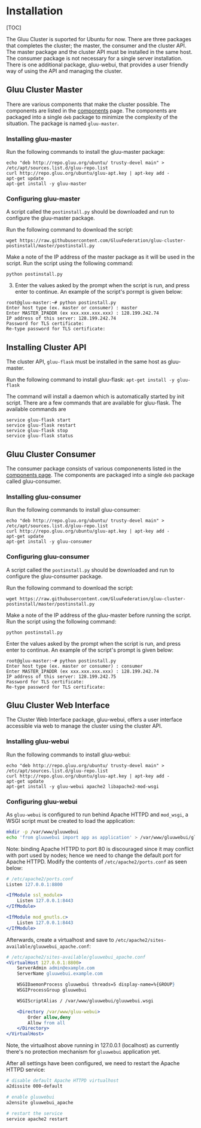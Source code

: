 # Installation
[TOC]

The Gluu Cluster is suported for Ubuntu for now. There are three packages that completes the cluster; the master, the consumer and the cluster API. The master package and the cluster API must be installed in the same host. The consumer package is not necessary for a single server installation. There is one additional package, gluu-webui, that provides a user friendly way of using the API and managing the cluster. 

## Gluu Cluster Master

There are various components that make the cluster possible. The components are listed in the [components](../components/) page. The components are packaged into a single `deb` package to minimize the complexity of the situation. The package is named `gluu-master`.

### Installing gluu-master

Run the following commands to install the gluu-master package:
```
echo "deb http://repo.gluu.org/ubuntu/ trusty-devel main" > /etc/apt/sources.list.d/gluu-repo.list
curl http://repo.gluu.org/ubuntu/gluu-apt.key | apt-key add -
apt-get update
apt-get install -y gluu-master
```
### Configuring gluu-master

A script called the `postinstall.py` should be downloaded and run to configure the gluu-master package. 

Run the following command to download the script:

`wget https://raw.githubusercontent.com/GluuFederation/gluu-cluster-postinstall/master/postinstall.py`

Make a note of the IP address of the master package as it will be used in the script. Run the script using the following command:

`python postinstall.py`

3. Enter the values asked by the prompt when the script is run, and press enter to continue. An example of the script's pormpt is given below:

```
root@gluu-master:~# python postinstall.py
Enter host type (ex. master or consumer) : master
Enter MASTER_IPADDR (ex xxx.xxx.xxx.xxx) : 128.199.242.74
IP address of this server: 128.199.242.74
Password for TLS certificate:
Re-type password for TLS certificate:
```

## Installing Cluster API

The cluster API, `gluu-flask` must be installed in the same host as gluu-master.

Run the following command to install gluu-flask:
`apt-get install -y gluu-flask`

The command will install a daemon which is automatically started by init script. There are a few commands that are available for gluu-flask. The available commands are

	service gluu-flask start
	service gluu-flask restart
	service gluu-flask stop
	service gluu-flask status

## Gluu Cluster Consumer

The consumer package consists of various componenents listed in the [components page](../components/). The components are packaged into a single `deb` package called gluu-consumer.

### Installing gluu-consumer
Run the following commands to install gluu-consumer:
```
echo "deb http://repo.gluu.org/ubuntu/ trusty-devel main" > /etc/apt/sources.list.d/gluu-repo.list
curl http://repo.gluu.org/ubuntu/gluu-apt.key | apt-key add -
apt-get update
apt-get install -y gluu-consumer
```
### Configuring gluu-consumer
A script called the `postinstall.py` should be downloaded and run to configure the gluu-consumer package.

Run the following command to download the script:

`wget https://raw.githubusercontent.com/GluuFederation/gluu-cluster-postinstall/master/postinstall.py`

Make a note of the IP address of the gluu-master before running the script. Run the script using the following command:
	
`python postinstall.py`

Enter the values asked by the prompt when the script is run, and press enter to continue. An example of the script's prompt is given below:
```
root@gluu-master:~# python postinstall.py
Enter host type (ex. master or consumer) : consumer
Enter MASTER_IPADDR (ex xxx.xxx.xxx.xxx) : 128.199.242.74
IP address of this server: 128.199.242.75
Password for TLS certificate:
Re-type password for TLS certificate:
```
## Gluu Cluster Web Interface

The Cluster Web Interface package, gluu-webui, offers a user interface accessible via web to manage the cluster using the cluster API.

### Installing gluu-webui

Run the following commands to install gluu-webui:
```
echo "deb http://repo.gluu.org/ubuntu/ trusty-devel main" > /etc/apt/sources.list.d/gluu-repo.list
curl http://repo.gluu.org/ubuntu/gluu-apt.key | apt-key add -
apt-get update
apt-get install -y gluu-webui apache2 libapache2-mod-wsgi
```

### Configuring gluu-webui
As `gluu-webui` is configured to run behind Apache HTTPD and `mod_wsgi`, a WSGI script must be created
to load the application:

```sh
mkdir -p /var/www/gluuwebui
echo 'from gluuwebui import app as application' > /var/www/gluuwebui/gluuwebui.wsgi
```

Note: binding Apache HTTPD to port 80 is discouraged since it may conflict with port used by nodes;
hence we need to change the default port for Apache HTTPD. Modify the contents of `/etc/apache2/ports.conf` as seen below:

```apache
# /etc/apache2/ports.conf
Listen 127.0.0.1:8800

<IfModule ssl_module>
    Listen 127.0.0.1:8443
</IfModule>

<IfModule mod_gnutls.c>
    Listen 127.0.0.1:8443
</IfModule>
```

Afterwards, create a virtualhost and save to `/etc/apache2/sites-available/gluuwebui_apache.conf`:

```apache 
# /etc/apache2/sites-available/gluuwebui_apache.conf
<VirtualHost 127.0.0.1:8800>
    ServerAdmin admin@example.com
    ServerName gluuwebui.example.com

    WSGIDaemonProcess gluuwebui threads=5 display-name=%{GROUP}
    WSGIProcessGroup gluuwebui

    WSGIScriptAlias / /var/www/gluuwebui/gluuwebui.wsgi

    <Directory /var/www/gluu-webui>
        Order allow,deny
        Allow from all
    </Directory>
</VirtualHost>
```

Note, the virtualhost above running in 127.0.0.1 (localhost) as currently there's no protection mechanism for `gluuwebui` application yet.

After all settings have been configured, we need to restart the Apache HTTPD service:

```sh
# disable default Apache HTTPD virtualhost
a2dissite 000-default

# enable gluuwebui
a2ensite gluuwebui_apache

# restart the service
service apache2 restart
```

